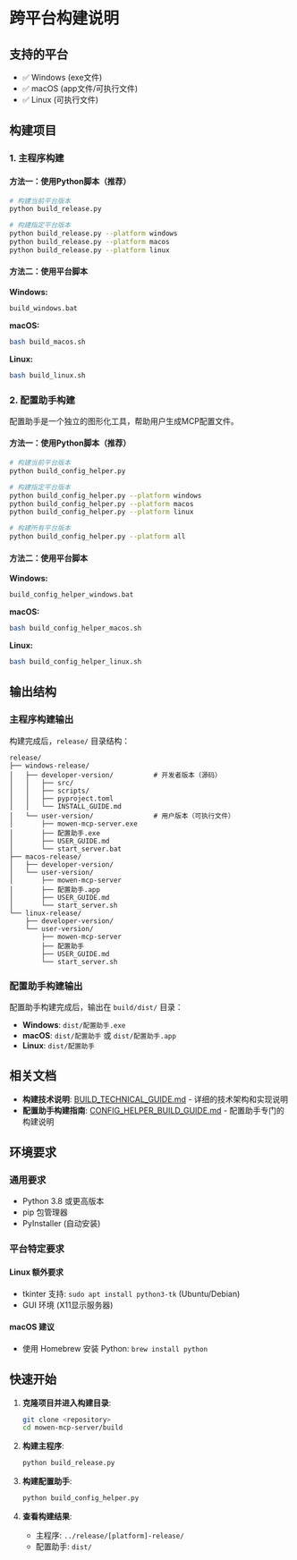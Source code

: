 # 跨平台构建说明

## 支持的平台

- ✅ Windows (exe文件)
- ✅ macOS (app文件/可执行文件)
- ✅ Linux (可执行文件)

## 构建项目

### 1. 主程序构建

#### 方法一：使用Python脚本（推荐）

```bash
# 构建当前平台版本
python build_release.py

# 构建指定平台版本
python build_release.py --platform windows
python build_release.py --platform macos
python build_release.py --platform linux
```

#### 方法二：使用平台脚本

**Windows:**
```cmd
build_windows.bat
```

**macOS:**
```bash
bash build_macos.sh
```

**Linux:**
```bash
bash build_linux.sh
```

### 2. 配置助手构建

配置助手是一个独立的图形化工具，帮助用户生成MCP配置文件。

#### 方法一：使用Python脚本（推荐）

```bash
# 构建当前平台版本
python build_config_helper.py

# 构建指定平台版本
python build_config_helper.py --platform windows
python build_config_helper.py --platform macos
python build_config_helper.py --platform linux

# 构建所有平台版本
python build_config_helper.py --platform all
```

#### 方法二：使用平台脚本

**Windows:**
```cmd
build_config_helper_windows.bat
```

**macOS:**
```bash
bash build_config_helper_macos.sh
```

**Linux:**
```bash
bash build_config_helper_linux.sh
```

## 输出结构

### 主程序构建输出

构建完成后，`release/` 目录结构：

```
release/
├── windows-release/
│   ├── developer-version/          # 开发者版本（源码）
│   │   ├── src/
│   │   ├── scripts/
│   │   ├── pyproject.toml
│   │   └── INSTALL_GUIDE.md
│   └── user-version/               # 用户版本（可执行文件）
│       ├── mowen-mcp-server.exe
│       ├── 配置助手.exe
│       ├── USER_GUIDE.md
│       └── start_server.bat
├── macos-release/
│   ├── developer-version/
│   └── user-version/
│       ├── mowen-mcp-server
│       ├── 配置助手.app
│       ├── USER_GUIDE.md
│       └── start_server.sh
└── linux-release/
    ├── developer-version/
    └── user-version/
        ├── mowen-mcp-server
        ├── 配置助手
        ├── USER_GUIDE.md
        └── start_server.sh
```

### 配置助手构建输出

配置助手构建完成后，输出在 `build/dist/` 目录：

- **Windows**: `dist/配置助手.exe`
- **macOS**: `dist/配置助手` 或 `dist/配置助手.app`
- **Linux**: `dist/配置助手`

## 相关文档

- **构建技术说明**: [BUILD_TECHNICAL_GUIDE.md](BUILD_TECHNICAL_GUIDE.md) - 详细的技术架构和实现说明
- **配置助手构建指南**: [CONFIG_HELPER_BUILD_GUIDE.md](CONFIG_HELPER_BUILD_GUIDE.md) - 配置助手专门的构建说明

## 环境要求

### 通用要求
- Python 3.8 或更高版本
- pip 包管理器
- PyInstaller (自动安装)

### 平台特定要求

#### Linux 额外要求
- tkinter 支持: `sudo apt install python3-tk` (Ubuntu/Debian)
- GUI 环境 (X11显示服务器)

#### macOS 建议
- 使用 Homebrew 安装 Python: `brew install python`

## 快速开始

1. **克隆项目并进入构建目录**:
   ```bash
   git clone <repository>
   cd mowen-mcp-server/build
   ```

2. **构建主程序**:
   ```bash
   python build_release.py
   ```

3. **构建配置助手**:
   ```bash
   python build_config_helper.py
   ```

4. **查看构建结果**:
   - 主程序: `../release/[platform]-release/`
   - 配置助手: `dist/` 